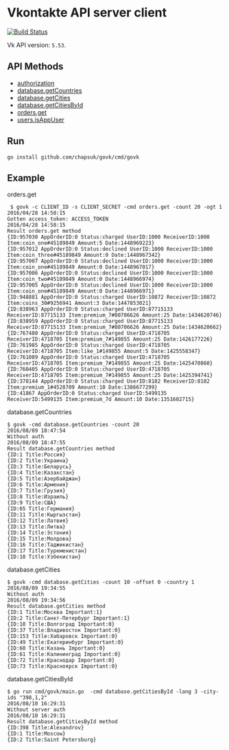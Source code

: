 # Vkontakte API server client

[![Build Status](https://travis-ci.org/chapsuk/govk.svg)](https://travis-ci.org/chapsuk/govk)

Vk API version: `5.53`.

## API Methods

* [authorization](https://new.vk.com/dev/secure_how_to)
* [database.getCountries](https://new.vk.com/dev/database.getCountries)
* [database.getCities](https://new.vk.com/dev/database.getCities)
* [database.getCitiesById](https://new.vk.com/dev/database.getCitiesById)
* [orders.get](https://new.vk.com/dev/orders.get)
* [users.isAppUser](https://new.vk.com/dev/users.isAppUser)

## Run

```
go install github.com/chapsuk/govk/cmd/govk
```

## Example

orders.get

```
 $ govk -c CLIENT_ID -s CLIENT_SECRET -cmd orders.get -count 20 -ogt 1
2016/04/28 14:58:15
Gotten access_token: ACCESS_TOKEN
2016/04/28 14:58:15
Result orders.get method
{ID:957030 AppOrderID:0 Status:charged UserID:1000 ReceiverID:1000 Item:coin_one#45189849 Amount:5 Date:1448969223}
{ID:957012 AppOrderID:0 Status:declined UserID:1000 ReceiverID:1000 Item:coin_three#45189849 Amount:0 Date:1448967342}
{ID:957007 AppOrderID:0 Status:declined UserID:1000 ReceiverID:1000 Item:coin_one#45189849 Amount:0 Date:1448967017}
{ID:957006 AppOrderID:0 Status:declined UserID:1000 ReceiverID:1000 Item:coin_two#45189849 Amount:0 Date:1448966974}
{ID:957005 AppOrderID:0 Status:declined UserID:1000 ReceiverID:1000 Item:coin_one#45189849 Amount:0 Date:1448966971}
{ID:948881 AppOrderID:0 Status:charged UserID:10872 ReceiverID:10872 Item:coins_30#9256941 Amount:3 Date:1447853021}
{ID:838963 AppOrderID:0 Status:charged UserID:87715133 ReceiverID:87715133 Item:premium_7#80706626 Amount:25 Date:1434620746}
{ID:838959 AppOrderID:0 Status:charged UserID:87715133 ReceiverID:87715133 Item:premium_7#80706626 Amount:25 Date:1434620662}
{ID:767480 AppOrderID:0 Status:charged UserID:4718705 ReceiverID:4718705 Item:premium_7#149855 Amount:25 Date:1426177226}
{ID:761985 AppOrderID:0 Status:charged UserID:4718705 ReceiverID:4718705 Item:like_1#149855 Amount:5 Date:1425558347}
{ID:761089 AppOrderID:0 Status:charged UserID:4718705 ReceiverID:4718705 Item:premium_7#149855 Amount:25 Date:1425470860}
{ID:760405 AppOrderID:0 Status:charged UserID:4718705 ReceiverID:4718705 Item:premium_7#149855 Amount:25 Date:1425394741}
{ID:378144 AppOrderID:0 Status:charged UserID:8182 ReceiverID:8182 Item:premium_1#4528709 Amount:10 Date:1386677299}
{ID:41867 AppOrderID:0 Status:charged UserID:5499135 ReceiverID:5499135 Item:premium_7d Amount:10 Date:1351602715}
```

database.getCountries

```
$ govk -cmd database.getCountries -count 20
2016/08/09 18:47:54
Without auth
2016/08/09 18:47:55
Result database.getCountries method
{ID:1 Title:Россия}
{ID:2 Title:Украина}
{ID:3 Title:Беларусь}
{ID:4 Title:Казахстан}
{ID:5 Title:Азербайджан}
{ID:6 Title:Армения}
{ID:7 Title:Грузия}
{ID:8 Title:Израиль}
{ID:9 Title:США}
{ID:65 Title:Германия}
{ID:11 Title:Кыргызстан}
{ID:12 Title:Латвия}
{ID:13 Title:Литва}
{ID:14 Title:Эстония}
{ID:15 Title:Молдова}
{ID:16 Title:Таджикистан}
{ID:17 Title:Туркменистан}
{ID:18 Title:Узбекистан}
```

database.getCities

```
$ govk -cmd database.getCities -count 10 -offset 0 -country 1
2016/08/09 19:34:55
Without auth
2016/08/09 19:34:56
Result database.getCities method
{ID:1 Title:Москва Important:1}
{ID:2 Title:Санкт-Петербург Important:1}
{ID:10 Title:Волгоград Important:0}
{ID:37 Title:Владивосток Important:0}
{ID:153 Title:Хабаровск Important:0}
{ID:49 Title:Екатеринбург Important:0}
{ID:60 Title:Казань Important:0}
{ID:61 Title:Калининград Important:0}
{ID:72 Title:Краснодар Important:0}
{ID:73 Title:Красноярск Important:0}
```

database.getCitiesById

```
$ go run cmd/govk/main.go  -cmd database.getCitiesById -lang 3 -city-ids "398,1,2"
2016/08/10 16:29:31
Without server auth
2016/08/10 16:29:31
Result database.getCitiesById method
{ID:398 Title:Alexandrov}
{ID:1 Title:Moscow}
{ID:2 Title:Saint Petersburg}
```
